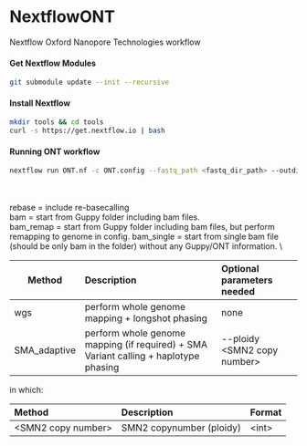 # NextflowONT
Nextflow Oxford Nanopore Technologies workflow

#### Get Nextflow Modules
```bash
git submodule update --init --recursive
```

#### Install Nextflow
```bash
mkdir tools && cd tools
curl -s https://get.nextflow.io | bash
```

#### Running ONT workflow
```bash
nextflow run ONT.nf -c ONT.config --fastq_path <fastq_dir_path> --outdir <output_dir_path> --start <bam|rebase> --method <method> --email <email> [-profile slurm|mac]
```
\
\
<methods>
rebase = include re-basecalling\
bam = start from Guppy folder including bam files.\
bam_remap = start from Guppy folder including bam files, but perform remapping to genome in config.
bam_single = start from single bam file (should be only bam in the folder) without any Guppy/ONT information.
\

| Method | Description | Optional parameters needed|
| --- | :--- | :--- |
|wgs|perform whole genome mapping + longshot phasing|none|
|SMA_adaptive|perform whole genome mapping (if required) +  SMA Variant calling + haplotype phasing|--ploidy \<SMN2 copy number\>|

in which:

| Method | Description | Format | 
| :--- | :--- | :--- |
|\<SMN2 copy number\>|SMN2 copynumber (ploidy)|\<int\>|
